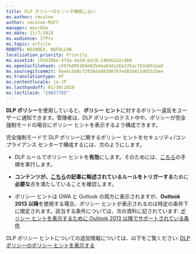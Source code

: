 ```yaml
---
title: DLP ポリシーのヒントが機能しない
ms.author: cmcatee
author: cmcatee-MSFT
manager: mnirkhe
ms.date: 11/7/2018
ms.audience: ITPro
ms.topic: article
ROBOTS: NOINDEX, NOFOLLOW
localization_priority: Priority
ms.assetid: c03d30be-474a-4a34-b3c0-240eb2a2c466
ms.openlocfilehash: c59fb005168e02b4aa8dda26b335ac763ab61aa0
ms.sourcegitcommit: 0ae6cbb8cf2836da98300767ed81b411d6551bee
ms.translationtype: HT
ms.contentlocale: ja-JP
ms.lasthandoff: 01/30/2019
ms.locfileid: "29657765"
---
```

**DLP ポリシー**を使用していると、**ポリシー ヒント**に対するポリシー違反をユーザーに通知できます。管理者は、DLP ポリシーのテスト中や、ポリシーが完全強制モードの場合にポリシー ヒントを表示するよう構成できます。 
  
完全強制モードで DLP ポリシーに関するポリシー ヒントをセキュリティ/コンプライアンス センターで構成するには、次のようにします。
  
- DLP ルールでポリシー ヒントを**有効**にします。そのためには、[こちら](https://docs.microsoft.com/office365/securitycompliance/use-notifications-and-policy-tips)の手順を実行します。
    
- **コンテンツが、[こちら](https://docs.microsoft.com/office365/securitycompliance/what-the-sensitive-information-types-look-for)の記事に略述されているルールをトリガーする**ために**必要な**点を満たしていることを確認します。
    
- ポリシー ヒントは OWA と Outlook の両方に表示されますが、**Outlook 2013 以降**を使用する場合、ポリシー ヒントが表示されるのは特定の条件下に限定されます。該当する条件については、次の資料に記されています: [ポリシー ヒントを表示するために Outlook 2013 以降でサポートされている条件](https://docs.microsoft.com/office365/securitycompliance/use-notifications-and-policy-tips#outlook-2013-and-later-supports-showing-policy-tips-for-only-some-conditions)
    
DLP ポリシー ヒントについての追加情報については、以下をご覧ください: [DLP ポリシーのポリシー ヒントを表示する](https://docs.microsoft.com/office365/securitycompliance/use-notifications-and-policy-tips)
  

